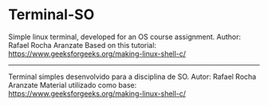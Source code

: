 # Terminal-SO
Simple linux terminal, developed for an OS course assignment.
Author: Rafael Rocha Aranzate
Based on this tutorial: https://www.geeksforgeeks.org/making-linux-shell-c/

----------------------------------------------------------------------------------------------------
Terminal simples desenvolvido para a disciplina de SO.
Autor: Rafael Rocha Aranzate
Material utilizado como base: https://www.geeksforgeeks.org/making-linux-shell-c/
